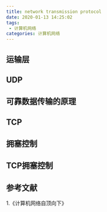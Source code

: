 ```yaml
---
title: network transmission protocol
date: 2020-01-13 14:25:02
tags:
 - 计算机网络
categories: 计算机网络
---
```


## 运输层

## UDP

## 可靠数据传输的原理

## TCP

## 拥塞控制

## TCP拥塞控制

## 参考文献
1.《计算机网络自顶向下》

